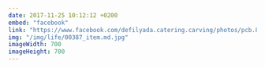 ```yaml
---
date: 2017-11-25 10:12:12 +0200
embed: "facebook"
link: "https://www.facebook.com/defilyada.catering.carving/photos/pcb.844707935689962/844707865689969/?type=3&theater"
img: "/img/life/00387_item.md.jpg"
imageWidth: 700
imageHeight: 700
---
```

